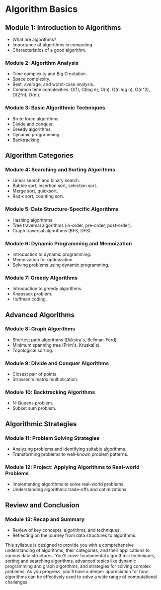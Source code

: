 
# Algorithm Basics

## Module 1: Introduction to Algorithms

- What are algorithms?
- Importance of algorithms in computing.
- Characteristics of a good algorithm.

### Module 2: Algorithm Analysis

- Time complexity and Big O notation.
- Space complexity.
- Best, average, and worst-case analysis.
- Common time complexities: O(1), O(log n), O(n), O(n log n), O(n^2), O(2^n), O(n!).

### Module 3: Basic Algorithmic Techniques

- Brute force algorithms.
- Divide and conquer.
- Greedy algorithms.
- Dynamic programming.
- Backtracking.

## Algorithm Categories

### Module 4: Searching and Sorting Algorithms

- Linear search and binary search.
- Bubble sort, insertion sort, selection sort.
- Merge sort, quicksort.
- Radix sort, counting sort.

### Module 5: Data Structure-Specific Algorithms

- Hashing algorithms.
- Tree traversal algorithms (in-order, pre-order, post-order).
- Graph traversal algorithms (BFS, DFS).

### Module 6: Dynamic Programming and Memoization

- Introduction to dynamic programming.
- Memoization for optimization.
- Solving problems using dynamic programming.

### Module 7: Greedy Algorithms

- Introduction to greedy algorithms.
- Knapsack problem.
- Huffman coding.

## Advanced Algorithms

### Module 8: Graph Algorithms

- Shortest path algorithms (Dijkstra's, Bellman-Ford).
- Minimum spanning tree (Prim's, Kruskal's).
- Topological sorting.

### Module 9: Divide and Conquer Algorithms

- Closest pair of points.
- Strassen's matrix multiplication.

### Module 10: Backtracking Algorithms

- N-Queens problem.
- Subset sum problem.

## Algorithmic Strategies

### Module 11: Problem Solving Strategies

- Analyzing problems and identifying suitable algorithms.
- Transforming problems to well-known problem patterns.

### Module 12: Project: Applying Algorithms to Real-world Problems

- Implementing algorithms to solve real-world problems.
- Understanding algorithmic trade-offs and optimizations.

## Review and Conclusion

### Module 13: Recap and Summary

- Review of key concepts, algorithms, and techniques.
- Reflecting on the journey from data structures to algorithms.

This syllabus is designed to provide you with a comprehensive understanding of algorithms, their categories, and their applications to various data structures. You'll cover fundamental algorithmic techniques, sorting and searching algorithms, advanced topics like dynamic programming and graph algorithms, and strategies for solving complex problems. As you progress, you'll have a deeper appreciation for how algorithms can be effectively used to solve a wide range of computational challenges.
